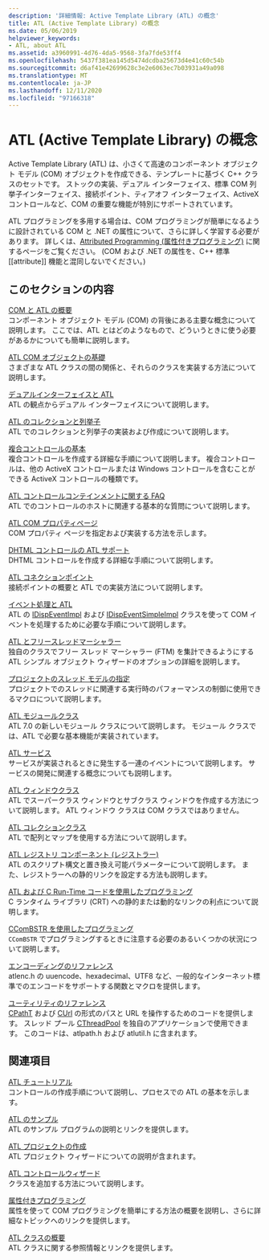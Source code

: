 ```yaml
---
description: '詳細情報: Active Template Library (ATL) の概念'
title: ATL (Active Template Library) の概念
ms.date: 05/06/2019
helpviewer_keywords:
- ATL, about ATL
ms.assetid: a3960991-4d76-4da5-9568-3fa7fde53ff4
ms.openlocfilehash: 5437f381ea145d5474dcdba25673d4e41c60c54b
ms.sourcegitcommit: d6af41e42699628c3e2e6063ec7b03931a49a098
ms.translationtype: MT
ms.contentlocale: ja-JP
ms.lasthandoff: 12/11/2020
ms.locfileid: "97166318"
---
```

# <a name="active-template-library-atl-concepts"></a>ATL (Active Template Library) の概念

Active Template Library (ATL) は、小さくて高速のコンポーネント オブジェクト モデル (COM) オブジェクトを作成できる、テンプレートに基づく C++ クラスのセットです。 ストックの実装、デュアル インターフェイス、標準 COM 列挙子インターフェイス、接続ポイント、ティアオフ インターフェイス、ActiveX コントロールなど、COM の重要な機能が特別にサポートされています。

ATL プログラミングを多用する場合は、COM プログラミングが簡単になるように設計されている COM と .NET の属性について、さらに詳しく学習する必要があります。 詳しくは、[Attributed Programming (属性付きプログラミング)](../windows/attributes/cpp-attributes-com-net.md) に関するページをご覧ください。 (COM および .NET の属性を、C++ 標準\[\[attribute]] 機能と混同しないでください。)

## <a name="in-this-section"></a>このセクションの内容

[COM と ATL の概要](introduction-to-com-and-atl.md)<br/>
コンポーネント オブジェクト モデル (COM) の背後にある主要な概念について説明します。 ここでは、ATL とはどのようなもので、どういうときに使う必要があるかについても簡単に説明します。

[ATL COM オブジェクトの基礎](fundamentals-of-atl-com-objects.md)<br/>
さまざまな ATL クラスの間の関係と、それらのクラスを実装する方法について説明します。

[デュアルインターフェイスと ATL](dual-interfaces-and-atl.md)<br/>
ATL の観点からデュアル インターフェイスについて説明します。

[ATL のコレクションと列挙子](atl-collections-and-enumerators.md)<br/>
ATL でのコレクションと列挙子の実装および作成について説明します。

[複合コントロールの基本](atl-composite-control-fundamentals.md)<br/>
複合コントロールを作成する詳細な手順について説明します。 複合コントロールは、他の ActiveX コントロールまたは Windows コントロールを含むことができる ActiveX コントロールの種類です。

[ATL コントロールコンテインメントに関する FAQ](atl-control-containment-faq.md)<br/>
ATL でのコントロールのホストに関連する基本的な質問について説明します。

[ATL COM プロパティページ](atl-com-property-pages.md)<br/>
COM プロパティ ページを指定および実装する方法を示します。

[DHTML コントロールの ATL サポート](atl-support-for-dhtml-controls.md)<br/>
DHTML コントロールを作成する詳細な手順について説明します。

[ATL コネクションポイント](atl-connection-points.md)<br/>
接続ポイントの概要と ATL での実装方法について説明します。

[イベント処理と ATL](event-handling-and-atl.md)<br/>
ATL の [IDispEventImpl](reference/idispeventimpl-class.md) および [IDispEventSimpleImpl](reference/idispeventsimpleimpl-class.md) クラスを使って COM イベントを処理するために必要な手順について説明します。

[ATL とフリースレッドマーシャラー](atl-and-the-free-threaded-marshaler.md)<br/>
独自のクラスでフリー スレッド マーシャラー (FTM) を集計できるようにする ATL シンプル オブジェクト ウィザードのオプションの詳細を説明します。

[プロジェクトのスレッド モデルの指定](specifying-the-threading-model-for-a-project-atl.md)<br/>
プロジェクトでのスレッドに関連する実行時のパフォーマンスの制御に使用できるマクロについて説明します。

[ATL モジュールクラス](atl-module-classes.md)<br/>
ATL 7.0 の新しいモジュール クラスについて説明します。 モジュール クラスでは、ATL で必要な基本機能が実装されています。

[ATL サービス](atl-services.md)<br/>
サービスが実装されるときに発生する一連のイベントについて説明します。 サービスの開発に関連する概念についても説明します。

[ATL ウィンドウクラス](atl-window-classes.md)<br/>
ATL でスーパークラス ウィンドウとサブクラス ウィンドウを作成する方法について説明します。 ATL ウィンドウ クラスは COM クラスではありません。

[ATL コレクションクラス](atl-collection-classes.md)<br/>
ATL で配列とマップを使用する方法について説明します。

[ATL レジストリ コンポーネント (レジストラー)](atl-registry-component-registrar.md)<br/>
ATL のスクリプト構文と置き換え可能パラメーターについて説明します。 また、レジストラーへの静的リンクを設定する方法も説明します。

[ATL および C Run-Time コードを使用したプログラミング](programming-with-atl-and-c-run-time-code.md)<br/>
C ランタイム ライブラリ (CRT) への静的または動的なリンクの利点について説明します。

[CComBSTR を使用したプログラミング](programming-with-ccombstr-atl.md)<br/>
`CComBSTR` でプログラミングするときに注意する必要のあるいくつかの状況について説明します。

[エンコーディングのリファレンス](atl-encoding-reference.md)<br/>
atlenc.h の uuencode、hexadecimal、UTF8 など、一般的なインターネット標準でのエンコードをサポートする関数とマクロを提供します。

[ユーティリティのリファレンス](atl-utilities-reference.md)<br/>
[CPathT](reference/cpatht-class.md) および [CUrl](reference/curl-class.md) の形式のパスと URL を操作するためのコードを提供します。 スレッド プール [CThreadPool](reference/cthreadpool-class.md) を独自のアプリケーションで使用できます。 このコードは、atlpath.h および atlutil.h に含まれます。

## <a name="related-sections"></a>関連項目

[ATL チュートリアル](active-template-library-atl-tutorial.md)<br/>
コントロールの作成手順について説明し、プロセスでの ATL の基本を示します。

[ATL のサンプル](../overview/visual-cpp-samples.md)<br/>
ATL のサンプル プログラムの説明とリンクを提供します。

[ATL プロジェクトの作成](reference/creating-an-atl-project.md)<br/>
ATL プロジェクト ウィザードについての説明が含まれます。

[ATL コントロールウィザード](reference/atl-control-wizard.md)<br/>
クラスを追加する方法について説明します。

[属性付きプログラミング](../windows/attributes/cpp-attributes-com-net.md)<br/>
属性を使って COM プログラミングを簡単にする方法の概要を説明し、さらに詳細なトピックへのリンクを提供します。

[ATL クラスの概要](atl-class-overview.md)<br/>
ATL クラスに関する参照情報とリンクを提供します。
